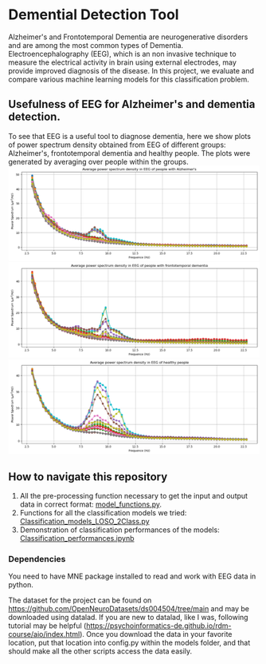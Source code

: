 # Demential Detection Tool
 Alzheimer's and Frontotemporal Dementia are neurogenerative disorders and are among the most common types of Dementia. Electroencephalography (EEG), which is an non invasive technique to measure the electrical activity in brain using external electrodes, may provide improved diagnosis of the disease. In this project, we evaluate and compare various machine learning models for this classification problem. 

## Usefulness of EEG for Alzheimer's and dementia detection.
To see that EEG is a useful tool to diagnose dementia, here we show plots of power spectrum density obtained from EEG of different groups: Alzheimer's, frontotemporal dementia and healthy people. The plots were generated by averaging over people within the groups. 
![image](Figures/Alzheimers_PSD.png)
![image](Figures/FTD_psd.png)
![image](Figures/healthy_control_psd.png)


## How to navigate this repository

1) All the pre-processing function necessary to get the input and output data in correct format: [model_functions.py](https://github.com/HimanshuKhanchandani/Demential-Detection-Tool/blob/main/models/model_functions.py).
2) Functions for all the classification models we tried: [Classification_models_LOSO_2Class.py](https://github.com/HimanshuKhanchandani/Demential-Detection-Tool/blob/main/models/Classification_models_LOSO_2Class.py)
3) Demonstration of classification performances of the models: [Classification_performances.ipynb](https://github.com/HimanshuKhanchandani/Demential-Detection-Tool/blob/main/models/Classification_performances.ipynb)
 
 ### Dependencies
 You need to have MNE package installed to read and work with EEG data in python. 
 
The dataset for the project can be found on https://github.com/OpenNeuroDatasets/ds004504/tree/main and may be downloaded using datalad. If you are new to datalad, like I was, following tutorial may be helpful (https://psychoinformatics-de.github.io/rdm-course/aio/index.html). Once you download the data in your favorite location, put that location into config.py within the models folder, and that should make all the other scripts access the data easily. 
